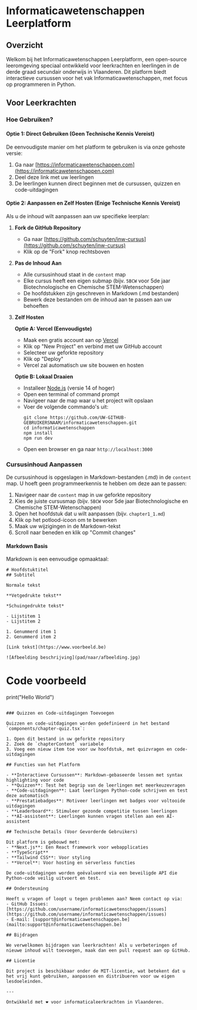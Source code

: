  # Informaticawetenschappen Leerplatform
 
 ## Overzicht
 
 Welkom bij het Informaticawetenschappen Leerplatform, een open-source leeromgeving speciaal ontwikkeld voor leerkrachten en leerlingen in de derde graad secundair onderwijs in Vlaanderen. Dit platform biedt interactieve cursussen voor het vak Informaticawetenschappen, met focus op programmeren in Python.

 ## Voor Leerkrachten
 
 ### Hoe Gebruiken?
 
 #### Optie 1: Direct Gebruiken (Geen Technische Kennis Vereist)
 
 De eenvoudigste manier om het platform te gebruiken is via onze gehoste versie:
 
 1. Ga naar [https://informaticawetenschappen.com](https://informaticawetenschappen.com)
 2. Deel deze link met uw leerlingen
 3. De leerlingen kunnen direct beginnen met de cursussen, quizzen en code-uitdagingen
 
 #### Optie 2: Aanpassen en Zelf Hosten (Enige Technische Kennis Vereist)

Als u de inhoud wilt aanpassen aan uw specifieke leerplan:
 
 1. **Fork de GitHub Repository**
    - Ga naar [https://github.com/schuyten/inw-cursus](https://github.com/schuyten/inw-cursus)
    - Klik op de "Fork" knop rechtsboven
 
 2. **Pas de Inhoud Aan**
    - Alle cursusinhoud staat in de `content` map
    - Elke cursus heeft een eigen submap (bijv. `5BCW` voor 5de jaar Biotechnologische en Chemische STEM-Wetenschappen)
    - De hoofdstukken zijn geschreven in Markdown (.md bestanden)
    - Bewerk deze bestanden om de inhoud aan te passen aan uw behoeften
 
 3. **Zelf Hosten**
 
    **Optie A: Vercel (Eenvoudigste)**
    - Maak een gratis account aan op [Vercel](https://vercel.com)
    - Klik op "New Project" en verbind met uw GitHub account
    - Selecteer uw geforkte repository
    - Klik op "Deploy"
    - Vercel zal automatisch uw site bouwen en hosten
 
    **Optie B: Lokaal Draaien**
    - Installeer [Node.js](https://nodejs.org/) (versie 14 of hoger)
    - Open een terminal of command prompt
    - Navigeer naar de map waar u het project wilt opslaan
    - Voer de volgende commando's uit:
      ```
      git clone https://github.com/UW-GITHUB-GEBRUIKERSNAAM/informaticawetenschappen.git
      cd informaticawetenschappen
      npm install
      npm run dev
      ```
    - Open een browser en ga naar `http://localhost:3000`
 
 ### Cursusinhoud Aanpassen
 
 De cursusinhoud is opgeslagen in Markdown-bestanden (.md) in de `content` map. U hoeft geen programmeerkennis te hebben om deze aan te passen:
 
 1. Navigeer naar de `content` map in uw geforkte repository
 2. Kies de juiste cursusmap (bijv. `5BCW` voor 5de jaar Biotechnologische en Chemische STEM-Wetenschappen)
 3. Open het hoofdstuk dat u wilt aanpassen (bijv. `chapter1_1.md`)
 4. Klik op het potlood-icoon om te bewerken
 5. Maak uw wijzigingen in de Markdown-tekst
 6. Scroll naar beneden en klik op "Commit changes"
 
 #### Markdown Basis
 
 Markdown is een eenvoudige opmaaktaal:
 
 ```
 # Hoofdstuktitel
 ## Subtitel
 
 Normale tekst
 
 **Vetgedrukte tekst**
 
 *Schuingedrukte tekst*
 
 - Lijstitem 1
 - Lijstitem 2
 
 1. Genummerd item 1
 2. Genummerd item 2
 
 [Link tekst](https://www.voorbeeld.be)
 
 ![Afbeelding beschrijving](pad/naar/afbeelding.jpg)
 
 ```
 
 # Code voorbeeld
 print("Hello World")
 ```
 
 ### Quizzen en Code-uitdagingen Toevoegen
 
 Quizzen en code-uitdagingen worden gedefinieerd in het bestand `components/chapter-quiz.tsx`:
 
 1. Open dit bestand in uw geforkte repository
 2. Zoek de `chapterContent` variabele
 3. Voeg een nieuw item toe voor uw hoofdstuk, met quizvragen en code-uitdagingen
 
 ## Functies van het Platform
 
 - **Interactieve Cursussen**: Markdown-gebaseerde lessen met syntax highlighting voor code
 - **Quizzen**: Test het begrip van de leerlingen met meerkeuzevragen
 - **Code-uitdagingen**: Laat leerlingen Python-code schrijven en test deze automatisch
 - **Prestatiebadges**: Motiveer leerlingen met badges voor voltooide uitdagingen
 - **Leaderboard**: Stimuleer gezonde competitie tussen leerlingen
 - **AI-assistent**: Leerlingen kunnen vragen stellen aan een AI-assistent
 
 ## Technische Details (Voor Gevorderde Gebruikers)
 
 Dit platform is gebouwd met:
 - **Next.js**: Een React framework voor webapplicaties
 - **TypeScript**
 - **Tailwind CSS**: Voor styling
 - **Vercel**: Voor hosting en serverless functies
 
 De code-uitdagingen worden geëvalueerd via een beveiligde API die Python-code veilig uitvoert en test.

 ## Ondersteuning
 
 Heeft u vragen of loopt u tegen problemen aan? Neem contact op via:
 - GitHub Issues: [https://github.com/username/informaticawetenschappen/issues](https://github.com/username/informaticawetenschappen/issues)
 - E-mail: [support@informaticawetenschappen.be](mailto:support@informaticawetenschappen.be)
 
 ## Bijdragen
 
 We verwelkomen bijdragen van leerkrachten! Als u verbeteringen of nieuwe inhoud wilt toevoegen, maak dan een pull request aan op GitHub.

 ## Licentie
 
 Dit project is beschikbaar onder de MIT-licentie, wat betekent dat u het vrij kunt gebruiken, aanpassen en distribueren voor uw eigen lesdoeleinden.

 ---
 
Ontwikkeld met ❤️ voor informaticaleerkrachten in Vlaanderen.

